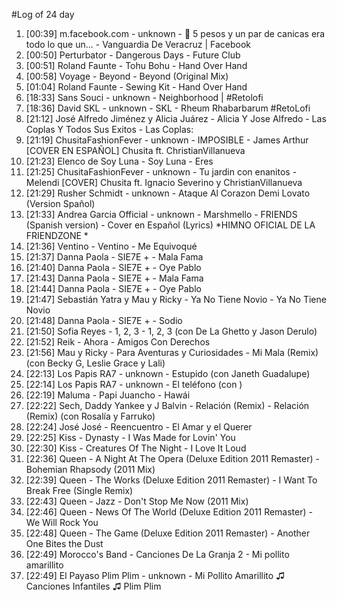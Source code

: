 #Log of 24 day

1. [00:39] m.facebook.com - unknown - 👦 5 pesos y un par de canicas era todo lo que un... - Vanguardia De Veracruz | Facebook
1. [00:50] Perturbator - Dangerous Days - Future Club
1. [00:51] Roland Faunte - Tohu Bohu - Hand Over Hand
1. [00:58] Voyage - Beyond - Beyond (Original Mix)
1. [01:04] Roland Faunte - Sewing Kit - Hand Over Hand
1. [18:33] Sans Souci - unknown - Neighborhood | #Retolofi
1. [18:36] David SKL - unknown - SKL - Rheum Rhabarbarum #RetoLofi
1. [21:12] José Alfredo Jiménez y Alicia Juárez - Alicia Y Jose Alfredo - Las Coplas Y Todos Sus Exitos - Las Coplas:
1. [21:19] ChusitaFashionFever - unknown - IMPOSIBLE - James Arthur [COVER EN ESPAÑOL] Chusita ft. ChristianVillanueva
1. [21:23] Elenco de Soy Luna - Soy Luna - Eres
1. [21:25] ChusitaFashionFever - unknown - Tu jardin con enanitos - Melendi [COVER] Chusita ft. Ignacio Severino y ChristianVillanueva
1. [21:29] Rusher Schmidt - unknown - Ataque Al Corazon Demi Lovato (Version Spañol)
1. [21:33] Andrea Garcia Official - unknown - Marshmello - FRIENDS (Spanish version) - Cover en Español (Lyrics) *HIMNO OFICIAL DE LA FRIENDZONE *
1. [21:36] Ventino - Ventino - Me Equivoqué
1. [21:37] Danna Paola - SIE7E + - Mala Fama
1. [21:40] Danna Paola - SIE7E + - Oye Pablo
1. [21:43] Danna Paola - SIE7E + - Mala Fama
1. [21:44] Danna Paola - SIE7E + - Oye Pablo
1. [21:47] Sebastián Yatra y Mau y Ricky - Ya No Tiene Novio - Ya No Tiene Novio
1. [21:48] Danna Paola - SIE7E + - Sodio
1. [21:50] Sofia Reyes - 1, 2, 3 - 1, 2, 3 (con De La Ghetto y Jason Derulo)
1. [21:52] Reik - Ahora - Amigos Con Derechos
1. [21:56] Mau y Ricky - Para Aventuras y Curiosidades - Mi Mala (Remix) (con Becky G, Leslie Grace y Lali)
1. [22:13] Los Papis RA7 - unknown - Estupido (con Janeth Guadalupe)
1. [22:14] Los Papis RA7 - unknown - El teléfono (con )
1. [22:19] Maluma - Papi Juancho - Hawái
1. [22:22] Sech, Daddy Yankee y J Balvin - Relación (Remix) - Relación (Remix) (con Rosalía y Farruko)
1. [22:24] José José - Reencuentro - El Amar y el Querer
1. [22:25] Kiss - Dynasty - I Was Made for Lovin' You
1. [22:30] Kiss - Creatures Of The Night - I Love It Loud
1. [22:36] Queen - A Night At The Opera (Deluxe Edition 2011 Remaster) - Bohemian Rhapsody (2011 Mix)
1. [22:39] Queen - The Works (Deluxe Edition 2011 Remaster) - I Want To Break Free (Single Remix)
1. [22:43] Queen - Jazz - Don't Stop Me Now (2011 Mix)
1. [22:46] Queen - News Of The World (Deluxe Edition 2011 Remaster) - We Will Rock You
1. [22:48] Queen - The Game (Deluxe Edition 2011 Remaster) - Another One Bites the Dust
1. [22:49] Morocco's Band - Canciones De La Granja 2 - Mi pollito amarillito
1. [22:49] El Payaso Plim Plim - unknown - Mi Pollito Amarillito ♫  Canciones Infantiles ♫  Plim Plim
